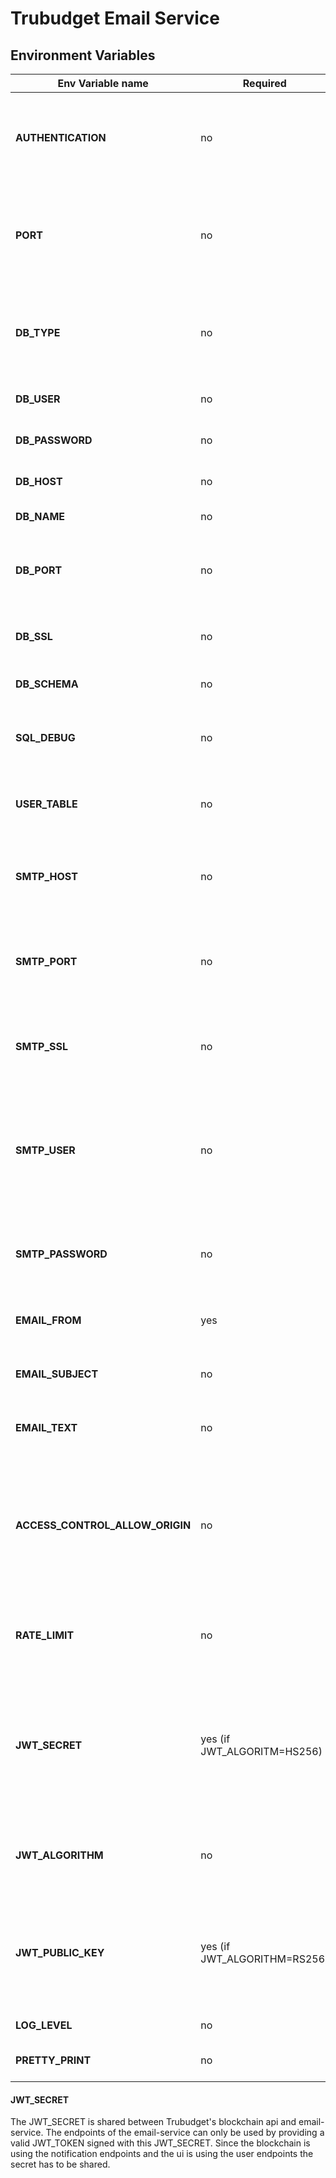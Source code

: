 # Trubudget Email Service

## Environment Variables

| Env Variable name               | Required                     | Default Value                     | Description                                                                                                                                                                                                                                           |
| ------------------------------- | ---------------------------- | --------------------------------- | ----------------------------------------------------------------------------------------------------------------------------------------------------------------------------------------------------------------------------------------------------- |
| **AUTHENTICATION**              | no                           | jwt                               | If set to none, no JWT-Token is required for all endpoints. If set JWT, a JWT token is necessary.                                                                                                                                                     |
| **PORT**                        | no                           | 8890                              | The port used to expose the email-notification service. Value is a port with minimal value 0 and maximal value 65535                                                                                                                                  |
| **DB_TYPE**                     | no                           | pg                                | Type of database. A currently supported list can be found in the [Database Configuration section](#database-configuration).                                                                                                                           |
| **DB_USER**                     | no                           | postgres                          | User name for connected database.                                                                                                                                                                                                                     |
| **DB_PASSWORD**                 | no                           | test                              | Password for connected database.                                                                                                                                                                                                                      |
| **DB_HOST**                     | no                           | localhost                         | IP/host of connected database.                                                                                                                                                                                                                        |
| **DB_NAME**                     | no                           | trubudget_email_service           | Name of the database.                                                                                                                                                                                                                                 |
| **DB_PORT**                     | no                           | 5432                              | Port of connected database. Value is a port with minimal value 0 and maximal value 65535                                                                                                                                                              |
| **DB_SSL**                      | no                           | -                                 | If true the DB connection is using the SSL protocol                                                                                                                                                                                                   |
| **DB_SCHEMA**                   | no                           | public                            | Schema of connected database                                                                                                                                                                                                                          |
| **SQL_DEBUG**                   | no                           | -                                 | The SQL Debug option is forwarded to the knex configuration.                                                                                                                                                                                          |
| **USER_TABLE**                  | no                           | users                             | Name of the table which is created if the first email address is inserted.                                                                                                                                                                            |
| **SMTP_HOST**                   | no                           | localhost                         | IP/host of external SMTP-Server used to actually send notification emails.                                                                                                                                                                            |
| **SMTP_PORT**                   | no                           | 2500                              | Port of external SMTP-Server. Value is a port with minimal value 0 and maximal value 65535                                                                                                                                                            |
| **SMTP_SSL**                    | no                           | -                                 | If true the external SMTP-Server connection is using the SSL protocol.                                                                                                                                                                                |
| **SMTP_USER**                   | no                           | -                                 | This is forwarded to the auth prop of the nodemailer's transport-options, to authenticate with the credentials of the configured SMTP server.                                                                                                         |
| **SMTP_PASSWORD**               | no                           | -                                 | Password of external SMTP-Server used to actually send notification emails.                                                                                                                                                                           |
| **EMAIL_FROM**                  | yes                          | -                                 | This is injected into the `from` field of the email notification.                                                                                                                                                                                     |
| **EMAIL_SUBJECT**               | no                           | Trubudget Notification            | This is injected into the `subject` field of the email notification.                                                                                                                                                                                  |
| **EMAIL_TEXT**                  | no                           | You have received a notification. | This is injected into the `body` of the email notification.                                                                                                                                                                                           |
| **ACCESS_CONTROL_ALLOW_ORIGIN** | no                           | *                                 | Since the service uses CORS, the domain by which it can be called needs to be set. Setting this value to `*` means that it can be called from any domain. Read more about this topic [here](https://developer.mozilla.org/en-US/docs/Web/HTTP/CORS).  |
| **RATE_LIMIT**                  | no                           | -                                 | Defines the limit each IP to RATE_LIMIT requests per windowMs (1 minute)                                                                                                                                                                              |
| **JWT_SECRET**                  | yes (if JWT_ALGORITM=HS256)  | -                                 | If JWT_ALGORITHM is set to `HS256`, this is required and holds a secret to verify API-issued JWTs, with 32 length. If JWT_ALGORITHM is `RS256`, leave blank.                                                                                          |
| **JWT_ALGORITHM**               | no                           | HS256                             | Algorithm used for signing and verifying JWTs. Currently `HS256` or `RS256` are supported.                                                                                                                                                            |
| **JWT_PUBLIC_KEY**              | yes (if JWT_ALGORITHM=RS256) | -                                 | If JWT_ALGORITHM is set to `RS256`, this is required and holds BASE64 encoded PEM encoded public key for RSA.                                                                                                                                         |
| **LOG_LEVEL**                   | no                           | info                              | Defines the log output.                                                                                                                                                                                                                               |
| **PRETTY_PRINT**                | no                           | -                                 | If true the log output is pretty printed.                                                                                                                                                                                                             |

#### JWT_SECRET

The JWT_SECRET is shared between Trubudget's blockchain api and email-service. The endpoints of the email-service can
only be used by providing a valid JWT_TOKEN signed with this JWT_SECRET. Since the blockchain is using the notification
endpoints and the ui is using the user endpoints the secret has to be shared.
